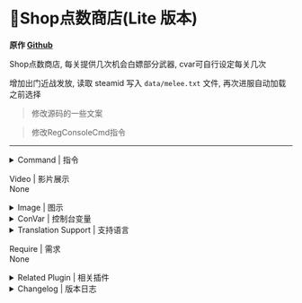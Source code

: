 # 📌Shop点数商店(Lite 版本)

**原作 [Github](https://github.com/NanakaNeko/l4d2_plugins_coop/blob/main/scripting/shop_lite.sp "Github")**

Shop点数商店, 每关提供几次机会白嫖部分武器, cvar可自行设定每关几次

增加出门近战发放, 读取 steamid 写入 `data/melee.txt` 文件, 再次进服自动加载之前选择

> 修改源码的一些文案

> 修改RegConsoleCmd指令
---
<details><summary>Command | 指令</summary>

|指令|功能|权限|
|-|-|-|
|`!shop`|商店总开关|Admin|
|`!b` \ `!buy` \ `!rpg`|商店菜单|Console|
|`!ammo`|补充子弹, 有间隔时间控制|Console|
|`!chr`|快速选铁喷|Console|
|`!pum`|快速选木喷|Console|
|`!smg`|快速选smg|Console|
|`!uzi`|快速选uzi|Console|
</details>

Video | 影片展示
<br>None

<details><summary>Image | 图示</summary>

![shop.smx](imgs/01.png) ![shop.smx](imgs/02.png) ![shop.smx](imgs/03.png)
</details>

<details><summary>ConVar | 控制台变量</summary>

no cfg
```sourcepawn
//商店开关 开:0 关:1
l4d2_shop_disable 0

//每关单人白嫖上限
l4d2_weapon_number 2

//补充子弹的最小间隔时间,小于0.0关闭功能
l4d2_give_ammo_time 180
```
</details>

<details><summary>Translation Support | 支持语言</summary>

```
简体中文
```
</details>

Require | 需求
<br>None

<details><summary>Related Plugin | 相关插件</summary>

1. [shop](https://github.com/NanakaNeko/l4d2_plugins_coop/blob/main/scripting/shop.sp)
</details>

<details><summary>Changelog | 版本日志</summary>

- 2.1
	- 新增白嫖近战菜单

- 2.0
	- 新增管理员指令开关商店，!shop off关闭商店，!shop on打开商店，!shop查看当前商店开关情况
</details>